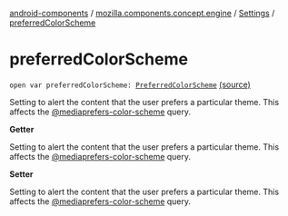 [android-components](../../index.md) / [mozilla.components.concept.engine](../index.md) / [Settings](index.md) / [preferredColorScheme](./preferred-color-scheme.md)

# preferredColorScheme

`open var preferredColorScheme: `[`PreferredColorScheme`](../../mozilla.components.concept.engine.mediaquery/-preferred-color-scheme/index.md) [(source)](https://github.com/mozilla-mobile/android-components/blob/master/components/concept/engine/src/main/java/mozilla/components/concept/engine/Settings.kt#L138)

Setting to alert the content that the user prefers a particular theme. This affects the
[@mediaprefers-color-scheme](#) query.

**Getter**

Setting to alert the content that the user prefers a particular theme. This affects the
[@mediaprefers-color-scheme](#) query.

**Setter**

Setting to alert the content that the user prefers a particular theme. This affects the
[@mediaprefers-color-scheme](#) query.

